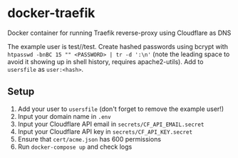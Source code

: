 # docker-traefik
Docker container for running Traefik reverse-proxy using Cloudflare as DNS

The example user is test//test. Create hashed passwords using bcrypt with ` htpasswd -bnBC 15 "" <PASSWORD> | tr -d ':\n'` (note the leading space to avoid it showing up in shell history, requires apache2-utils). Add to `usersfile` as `user:<hash>`.

## Setup
1. Add your user to `usersfile` (don't forget to remove the example user!)
1. Input your domain name in `.env`
1. Input your Cloudflare API email in `secrets/CF_API_EMAIL.secret`
1. Input your Cloudflare API key in `secrets/CF_API_KEY.secret`
1. Ensure that `cert/acme.json` has 600 permissions
1. Run `docker-compose up` and check logs
